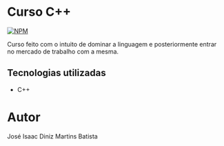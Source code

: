 # Curso C++
[![NPM](https://img.shields.io/npm/l/react)](https://github.com/isaac-diniz/Curso_C--/blob/main/LICENSE) 

Curso feito com o intuito de dominar a linguagem e posteriormente entrar no mercado de trabalho com a mesma.

## Tecnologias utilizadas
- C++

# Autor

José Isaac Diniz Martins Batista